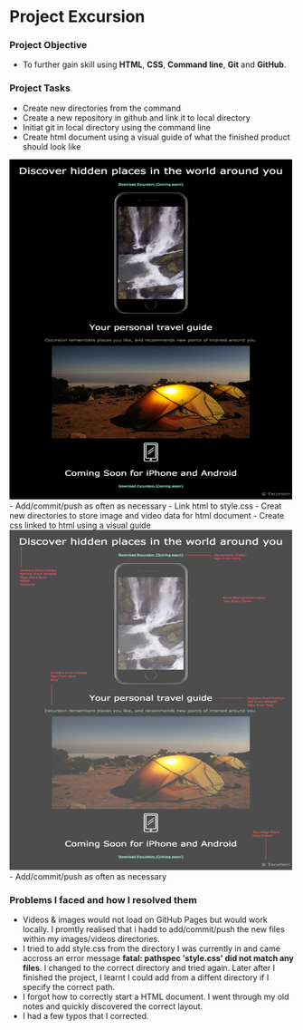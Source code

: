 # Project Excursion 

### Project Objective

- To further gain skill using **HTML**, **CSS**, **Command line**, **Git** and **GitHub**.

### Project Tasks

- Create new directories from the command 
- Create a new repository in github and link it to local directory
- Initiat git in local directory using the command line
- Create html document using a visual guide of what the finished product should look like
<img src="./resources/images/excursion_html.png" width=500 height=600>
    - Add/commit/push as often as necessary
    - Link html to style.css 
    - Creat new directories to store image and video data for html document
- Create css linked to html using a visual guide
<img src="./resources/images/excursion_css.png" width=500 height=600>
    - Add/commit/push as often as necessary

### Problems I faced and how I resolved them

- Videos & images would not load on GitHub Pages but would work locally. I promtly realised that i hadd to add/commit/push the new files within my images/videos directories.
- I tried to add style.css from the directory I was currently in and came accross an error message 
 **fatal: pathspec 'style.css' did not match any files**.
I changed to the correct directory and tried again. Later after I finished the project, I learnt I could add from a diffent directory if I specify the correct path.
- I forgot how to correctly start a HTML document. I went through my old notes and quickly discovered the correct layout. 
- I had a few typos that I corrected.
    

